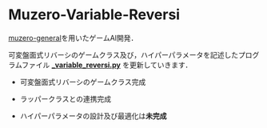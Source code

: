 # Muzero-Variable-Reversi

[muzero-general](https://github.com/werner-duvaud/muzero-general)を用いたゲームAI開発．

可変盤面式リバーシのゲームクラス及び，ハイパーパラメータを記述したプログラムファイル **[_variable_reversi.py](https://github.com/Miyamoto-my/Muzero-Variable-Reversi/blob/main/games/_variable_reversi.py)** を更新していきます．

- 可変盤面式リバーシのゲームクラス完成
- ラッパークラスとの連携完成

- ハイパーパラメータの設計及び最適化は**未完成**
